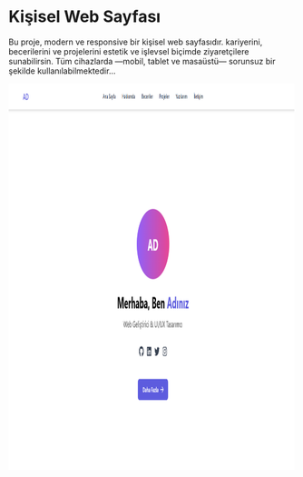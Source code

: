# Kişisel Web Sayfası

Bu proje, modern ve responsive bir kişisel web sayfasıdır. kariyerini, becerilerini ve projelerini estetik ve işlevsel biçimde ziyaretçilere sunabilirsin.
Tüm cihazlarda —mobil, tablet ve masaüstü— sorunsuz bir şekilde kullanılabilmektedir...

<img src="https://raw.githubusercontent.com/orhancinici/kisisel_web_sayfasi/refs/heads/main/kisisel_web_sayfasi_img_1.png" alt="Açıklama Metni" width="1000" height="680">
